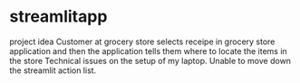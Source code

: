 # streamlitapp
project idea
Customer at grocery store selects receipe in grocery store application and then the application tells them where to locate the items in the store
Technical issues on the setup of my laptop.  Unable to move down the streamlit action list.
